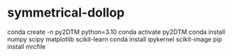 # symmetrical-dollop




conda create -n py2DTM python=3.10
conda activate py2DTM
conda install numpy scipy matplotlib scikit-learn 
conda install ipykernel scikit-image
pip install mrcfile